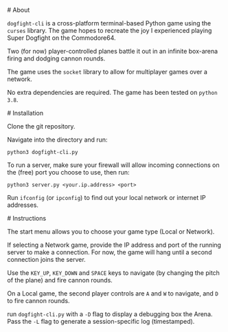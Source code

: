 # About

`dogfight-cli` is a cross-platform terminal-based Python game using the `curses` library. The game hopes to recreate the joy I experienced playing Super Dogfight on the Commodore64.

Two (for now) player-controlled planes battle it out in an infinite box-arena firing and dodging cannon rounds.

The game uses the `socket` library to allow for multiplayer games over a network.

No extra dependencies are required. The game has been tested on `python 3.8`.

# Installation

Clone the git repository.

Navigate into the directory and run:
```
python3 dogfight-cli.py
```

To run a server, make sure your firewall will allow incoming connections on the (free) port you choose to use, then run:
```
python3 server.py <your.ip.address> <port>
```

Run `ifconfig` (or `ipconfig`) to find out your local network or internet IP addresses.

# Instructions

The start menu allows you to choose your game type (Local or Network).

If selecting a Network game, provide the IP address and port of the running server to make a connection. For now, the game will hang until a second connection joins the server.

Use the `KEY_UP`, `KEY_DOWN` and `SPACE` keys to navigate (by changing the pitch of the plane) and fire cannon rounds.

On a Local game, the second player controls are `A` and `W` to navigate, and `D` to fire cannon rounds.

run `dogfight-cli.py` with a `-D` flag to display a debugging box the Arena. Pass the `-L` flag to generate a session-specific log (timestamped).
